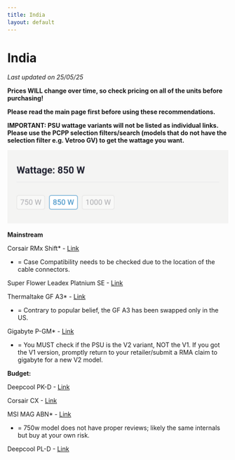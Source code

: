 ```yaml
---
title: India
layout: default
---
```


# India

*Last updated on 25/05/25*

**Prices WILL change over time, so check pricing on all of the units before purchasing!**

**Please read the main page first before using these recommendations.**

**IMPORTANT: PSU wattage variants will not be listed as individual links. Please use the PCPP selection filters/search (models that do not have the selection filter e.g. Vetroo GV) to get the wattage you want.**

![wattageselection](Screenshot_20250506-224510.png)

**Mainstream**

Corsair RMx Shift* - [Link](https://pcpricetracker.in/gen/products/5a827f87dd69c15383c6415a91ff3039)

* = Case Compatibility needs to be checked due to the location of the cable connectors.

Super Flower Leadex Platnium SE - [Link](https://pcpricetracker.in/gen/products/acc64f571dce8941fe019b45b8f8624b)

Thermaltake GF A3* - [Link](https://pcpricetracker.in/gen/products/02c81e2c0bbb417b2d54bd0fe3fda398)

* = Contrary to popular belief, the GF A3 has been swapped only in the US.

Gigabyte P-GM* - [Link](https://pcpricetracker.in/gen/products/56a48b30c447af2e8301e6142bab2243)

* = You MUST check if the PSU is the V2 variant, NOT the V1. If you got the V1 version, promptly return to your retailer/submit a RMA claim to gigabyte for a new V2 model.

**Budget:**

Deepcool PK-D - [Link](https://pcpricetracker.in/gen/products/3dbb4376a2fe569e5579d2e22e75ac4a)

Corsair CX - [Link](https://pcpricetracker.in/gen/products/50b9ec5c0e43dc9685c3e01a560e58a4)

MSI MAG ABN* - [Link](https://pcpricetracker.in/gen/products/f142e178bcfb0b5d2c18838e722f9be3)

* = 750w model does not have proper reviews; likely the same internals but buy at your own risk.

Deepcool PL-D - [Link](https://pcpricetracker.in/gen/products/5fb4f5af73ca3f058a47f2f19cf0c73b)

